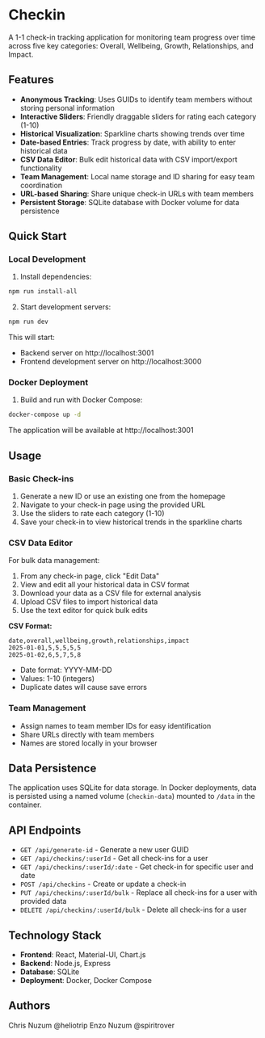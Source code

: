 # Checkin

A 1-1 check-in tracking application for monitoring team progress over time across five key categories: Overall, Wellbeing, Growth, Relationships, and Impact.

## Features

- **Anonymous Tracking**: Uses GUIDs to identify team members without storing personal information
- **Interactive Sliders**: Friendly draggable sliders for rating each category (1-10)
- **Historical Visualization**: Sparkline charts showing trends over time
- **Date-based Entries**: Track progress by date, with ability to enter historical data
- **CSV Data Editor**: Bulk edit historical data with CSV import/export functionality
- **Team Management**: Local name storage and ID sharing for easy team coordination
- **URL-based Sharing**: Share unique check-in URLs with team members
- **Persistent Storage**: SQLite database with Docker volume for data persistence

## Quick Start

### Local Development

1. Install dependencies:
```bash
npm run install-all
```

2. Start development servers:
```bash
npm run dev
```

This will start:
- Backend server on http://localhost:3001
- Frontend development server on http://localhost:3000

### Docker Deployment

1. Build and run with Docker Compose:
```bash
docker-compose up -d
```

The application will be available at http://localhost:3001

## Usage

### Basic Check-ins

1. Generate a new ID or use an existing one from the homepage
2. Navigate to your check-in page using the provided URL
3. Use the sliders to rate each category (1-10)
4. Save your check-in to view historical trends in the sparkline charts

### CSV Data Editor

For bulk data management:

1. From any check-in page, click "Edit Data"
2. View and edit all your historical data in CSV format
3. Download your data as a CSV file for external analysis
4. Upload CSV files to import historical data
5. Use the text editor for quick bulk edits

**CSV Format:**
```
date,overall,wellbeing,growth,relationships,impact
2025-01-01,5,5,5,5,5
2025-01-02,6,5,7,5,8
```

- Date format: YYYY-MM-DD
- Values: 1-10 (integers)
- Duplicate dates will cause save errors

### Team Management

- Assign names to team member IDs for easy identification
- Share URLs directly with team members
- Names are stored locally in your browser

## Data Persistence

The application uses SQLite for data storage. In Docker deployments, data is persisted using a named volume (`checkin-data`) mounted to `/data` in the container.

## API Endpoints

- `GET /api/generate-id` - Generate a new user GUID
- `GET /api/checkins/:userId` - Get all check-ins for a user
- `GET /api/checkins/:userId/:date` - Get check-in for specific user and date
- `POST /api/checkins` - Create or update a check-in
- `PUT /api/checkins/:userId/bulk` - Replace all check-ins for a user with provided data
- `DELETE /api/checkins/:userId/bulk` - Delete all check-ins for a user

## Technology Stack

- **Frontend**: React, Material-UI, Chart.js
- **Backend**: Node.js, Express
- **Database**: SQLite
- **Deployment**: Docker, Docker Compose

## Authors

Chris Nuzum @heliotrip
Enzo Nuzum @spiritrover
